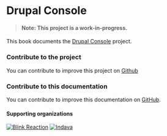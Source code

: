 # Drupal Console

> #### Note: This project is a work-in-progress.

This book documents the [Drupal Console](http://drupalconsole.com/) project.

### Contribute to the project

You can contribute to improve this project on [Github](https://github.com/hechoendrupal/DrupalConsole)

### Contribute to this documentation

You can contribute to improve this documentation on [GitHub](https://github.com/hechoendrupal/drupal-console-book).

#### Supporting organizations
[![Blink Reaction](https://www.drupal.org/files/blink-reaction-logo.png)](http://www.blinkreaction.com/)
[![Indava](https://www.drupal.org/files/indava-logo.png)](http://www.indava.com/)
